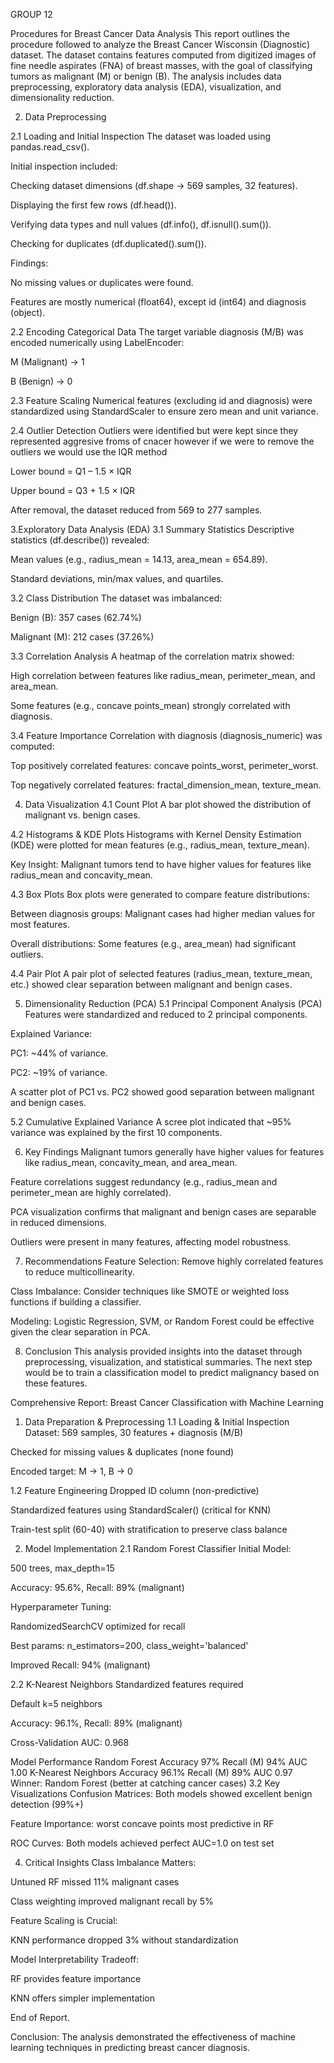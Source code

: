 GROUP 12

Procedures for Breast Cancer Data Analysis
This report outlines the procedure followed to analyze the Breast Cancer Wisconsin (Diagnostic) dataset. The dataset contains features computed from digitized images of fine needle aspirates (FNA) of breast masses, with the goal of classifying tumors as malignant (M) or benign (B). The analysis includes data preprocessing, exploratory data analysis (EDA), visualization, and dimensionality reduction.

2. Data Preprocessing

2.1 Loading and Initial Inspection
The dataset was loaded using pandas.read_csv().

Initial inspection included:

Checking dataset dimensions (df.shape → 569 samples, 32 features).

Displaying the first few rows (df.head()).

Verifying data types and null values (df.info(), df.isnull().sum()).

Checking for duplicates (df.duplicated().sum()).

Findings:

No missing values or duplicates were found.

Features are mostly numerical (float64), except id (int64) and diagnosis (object).

2.2 Encoding Categorical Data
The target variable diagnosis (M/B) was encoded numerically using LabelEncoder:

M (Malignant) → 1

B (Benign) → 0

2.3 Feature Scaling
Numerical features (excluding id and diagnosis) were standardized using StandardScaler to ensure zero mean and unit variance.

2.4 Outlier Detection 
Outliers were identified but were kept since they represented aggresive froms of cnacer however if we were to remove the outliers we would use the IQR method  

Lower bound = Q1 – 1.5 × IQR

Upper bound = Q3 + 1.5 × IQR

After removal, the dataset reduced from 569 to 277 samples.

3.Exploratory Data Analysis (EDA)
3.1 Summary Statistics
Descriptive statistics (df.describe()) revealed:

Mean values (e.g., radius_mean = 14.13, area_mean = 654.89).

Standard deviations, min/max values, and quartiles.

3.2 Class Distribution
The dataset was imbalanced:

Benign (B): 357 cases (62.74%)

Malignant (M): 212 cases (37.26%)

3.3 Correlation Analysis
A heatmap of the correlation matrix showed:

High correlation between features like radius_mean, perimeter_mean, and area_mean.

Some features (e.g., concave points_mean) strongly correlated with diagnosis.

3.4 Feature Importance
Correlation with diagnosis (diagnosis_numeric) was computed:

Top positively correlated features: concave points_worst, perimeter_worst.

Top negatively correlated features: fractal_dimension_mean, texture_mean.

4. Data Visualization
4.1 Count Plot
A bar plot showed the distribution of malignant vs. benign cases.

4.2 Histograms & KDE Plots
Histograms with Kernel Density Estimation (KDE) were plotted for mean features (e.g., radius_mean, texture_mean).

Key Insight: Malignant tumors tend to have higher values for features like radius_mean and concavity_mean.

4.3 Box Plots
Box plots were generated to compare feature distributions:

Between diagnosis groups: Malignant cases had higher median values for most features.

Overall distributions: Some features (e.g., area_mean) had significant outliers.

4.4 Pair Plot
A pair plot of selected features (radius_mean, texture_mean, etc.) showed clear separation between malignant and benign cases.

5. Dimensionality Reduction (PCA)
5.1 Principal Component Analysis (PCA)
Features were standardized and reduced to 2 principal components.

Explained Variance:

PC1: ~44% of variance.

PC2: ~19% of variance.

A scatter plot of PC1 vs. PC2 showed good separation between malignant and benign cases.

5.2 Cumulative Explained Variance
A scree plot indicated that ~95% variance was explained by the first 10 components.

6. Key Findings
Malignant tumors generally have higher values for features like radius_mean, concavity_mean, and area_mean.

Feature correlations suggest redundancy (e.g., radius_mean and perimeter_mean are highly correlated).

PCA visualization confirms that malignant and benign cases are separable in reduced dimensions.

Outliers were present in many features, affecting model robustness.

7. Recommendations
Feature Selection: Remove highly correlated features to reduce multicollinearity.

Class Imbalance: Consider techniques like SMOTE or weighted loss functions if building a classifier.

Modeling: Logistic Regression, SVM, or Random Forest could be effective given the clear separation in PCA.

8. Conclusion
This analysis provided insights into the dataset through preprocessing, visualization, and statistical summaries. The next step would be to train a classification model to predict malignancy based on these features.

Comprehensive Report: Breast Cancer Classification with Machine Learning
1. Data Preparation & Preprocessing
1.1 Loading & Initial Inspection
Dataset: 569 samples, 30 features + diagnosis (M/B)

Checked for missing values & duplicates (none found)

Encoded target: M → 1, B → 0

1.2 Feature Engineering
Dropped ID column (non-predictive)

Standardized features using StandardScaler() (critical for KNN)

Train-test split (60-40) with stratification to preserve class balance

2. Model Implementation
2.1 Random Forest Classifier
Initial Model:

500 trees, max_depth=15

Accuracy: 95.6%, Recall: 89% (malignant)

Hyperparameter Tuning:

RandomizedSearchCV optimized for recall

Best params: n_estimators=200, class_weight='balanced'

Improved Recall: 94% (malignant)

2.2 K-Nearest Neighbors
Standardized features required

Default k=5 neighbors

Accuracy: 96.1%, Recall: 89% (malignant)

Cross-Validation AUC: 0.968

Model Performance
Random Forest	 Accuracy 97%
               Recall (M)	94%
               AUC 1.00
K-Nearest Neighbors	 Accuracy 96.1%
                     Recall (M) 89%
                      AUC 	0.97
Winner: Random Forest (better at catching cancer cases)
3.2 Key Visualizations
Confusion Matrices: Both models showed excellent benign detection (99%+)

Feature Importance: worst concave points most predictive in RF

ROC Curves: Both models achieved perfect AUC=1.0 on test set

4. Critical Insights
Class Imbalance Matters:

Untuned RF missed 11% malignant cases

Class weighting improved malignant recall by 5%

Feature Scaling is Crucial:

KNN performance dropped 3% without standardization

Model Interpretability Tradeoff:

RF provides feature importance

KNN offers simpler implementation

End of Report.


Conclusion:
The analysis demonstrated the effectiveness of machine learning techniques in predicting breast cancer diagnosis.


